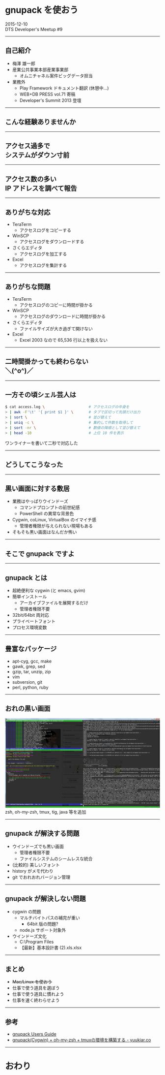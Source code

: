 # gnupack を使おう
2015-12-10<br/>
DTS Developer's Meetup #9

---

## 自己紹介
- 梅澤 雄一郎
- 産業公共事業本部産業事業部
  - オムニチャネル案件ビッグデータ担当
- 業務外
  - Play Framework ドキュメント翻訳 (休憩中...)
  - WEB+DB PRESS vol.71 寄稿
  - Developer's Summit 2013 登壇

---

## こんな経験ありませんか

---

## アクセス過多で<br/>システムがダウン寸前

---

## アクセス数の多い<br/> IP アドレスを調べて報告

---

## ありがちな対応
- TeraTerm
  - アクセスログをコピーする
- WinSCP
  - アクセスログをダウンロードする
- さくらエディタ
  - アクセスログを加工する
- Excel
  - アクセスログを集計する

---

## ありがちな問題
- TeraTerm
  - アクセスログのコピーに時間が掛かる
- WinSCP
  - アクセスログのダウンロードに時間が掛かる
- さくらエディタ
  - ファイルサイズが大き過ぎて開けない
- Excel
  - Excel 2003 なので 65,536 行以上を扱えない

---

## 二時間掛かっても終わらない<br/>＼(^o^)／

---

## 一方その頃シェル芸人は
```sh
$ cat access.log \                    # アクセスログの中身を
> | awk -F'\t' '{ print $1 }' \       # タブで区切って先頭だけ出力
> | sort \                            # 並び替えて
> | uniq -c \                         # 集約して件数を取得して
> | sort -nr \                        # 数値の降順として並び替えて
> | head -10                          # 上位 10 件を表示
```
ワンライナーを書いて二秒で対応した

---

## どうしてこうなった

---

## 黒い画面に対する敷居
- 業務はやっぱりウインドーズ
  - コマンドプロンプトの前世紀感
  - PowerShell の異常な背景色
- Cygwin, coLinux, VirtualBox のイマイチ感
  - 管理者権限が与えられない現場もある
- そもそも黒い画面はなんだか怖い

---

## そこで gnupack ですよ

---

## gnupack とは
- 超絶便利な cygwin (と emacs, gvim)
- 簡単インストール
  - アーカイブファイルを展開するだけ
  - 管理者権限不要
- 32bit/64bit 両対応
- プライベートフォント
- プロセス環境変数

---

## 豊富なパッケージ
- apt-cyg, gcc, make
- gawk, grep, sed
- gzip, tar, unzip, zip
- vim
- subversion, git
- perl, python, ruby

---

## おれの黒い画面
![](img/gnupack_001.jpg)
zsh, oh-my-zsh, tmux, tig, java 等を追加

---

## gnupack が解決する問題
- ウインドーズでも黒い画面
  - 管理者権限不要
  - ファイルシステムのシームレスな統合
- (比較的) 美しいフォント
- history がメモ代わり
- git でおれおれバージョン管理

---

## gnupack が解決しない問題
- cygwin の問題
  - マルチバイトパスの補完が重い
    - 64bit 版の問題?
  - node.js サポート対象外
- ウインドーズ文化
  - C:\Program Files
  - 【最新】基本設計書 (2).xls.xlsx

---

## まとめ
- ~~Mac/Linux を使おう~~
- 仕事で使う道具を選ぼう
- 仕事で使う道具に慣れよう
- 仕事を速く終わらせよう

---

## 参考
- [gnupack Users Guide](http://gnupack.osdn.jp/docs/UsersGuide.html)
- [gnupack(Cygwin) + oh-my-zsh + tmuxの環境を構築する - yuukiar.co](http://yuukiar.co/blog/2015/05/28/setup-zsh-tmux-on-cygwin-gnupack/)

---

# おわり
